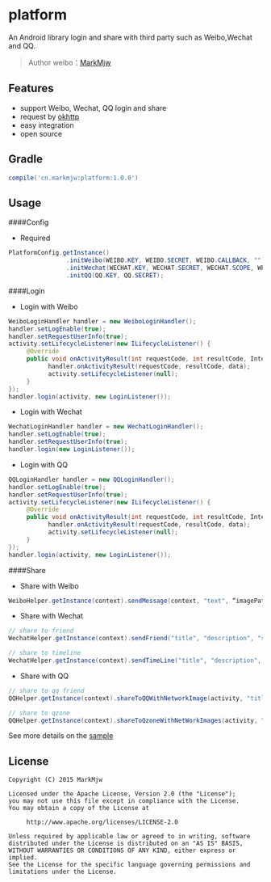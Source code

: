 platform
================================
An Android library login and share with third party such as Weibo,Wechat and QQ.

> Author weibo：<a href="http://weibo.com/markmjw" target="_blank">MarkMjw</a>

Features
------
* support Weibo, Wechat, QQ login and share
* request by [okhttp](https://github.com/square/okhttp)
* easy integration
* open source

Gradle
------
```groovy
compile('cn.markmjw:platform:1.0.0')
```

Usage
-------
####Config
* Required
```java
PlatformConfig.getInstance()
                .initWeibo(WEIBO.KEY, WEIBO.SECRET, WEIBO.CALLBACK, "")
                .initWechat(WECHAT.KEY, WECHAT.SECRET, WECHAT.SCOPE, WECHAT.CALLBACK)
                .initQQ(QQ.KEY, QQ.SECRET);
```

####Login

* Login with Weibo
```java
WeiboLoginHandler handler = new WeiboLoginHandler();
handler.setLogEnable(true);
handler.setRequestUserInfo(true);
activity.setLifecycleListener(new ILifecycleListener() {
     @Override
     public void onActivityResult(int requestCode, int resultCode, Intent data) {
           handler.onActivityResult(requestCode, resultCode, data);
           activity.setLifecycleListener(null);
     }
});
handler.login(activity, new LoginListener());
```

* Login with Wechat
```java
WechatLoginHandler handler = new WechatLoginHandler();
handler.setLogEnable(true);
handler.setRequestUserInfo(true);
handler.login(new LoginListener());
```

* Login with QQ
```java
QQLoginHandler handler = new QQLoginHandler();
handler.setLogEnable(true);
handler.setRequestUserInfo(true);
activity.setLifecycleListener(new ILifecycleListener() {
     @Override
     public void onActivityResult(int requestCode, int resultCode, Intent data) {
           handler.onActivityResult(requestCode, resultCode, data);
           activity.setLifecycleListener(null);
     }
});
handler.login(activity, new LoginListener());
```

####Share

* Share with Weibo
```java
WeiboHelper.getInstance(context).sendMessage(context, "text", “imagePath”);
```

* Share with Wechat
```java
// share to friend
WechatHelper.getInstance(context).sendFriend("title", "description", "shareUrl", thumbnail);

// share to timeline
WechatHelper.getInstance(context).sendTimeLine("title", "description", "shareUrl", thumbnail);
```
* Share with QQ
```java
// share to qq friend
QQHelper.getInstance(context).shareToQQWithNetworkImage(activity, "title", "description", "shareUrl", "imageUrl");

// share to qzone
QQHelper.getInstance(context).shareToQzoneWithNetWorkImages(activity, "title", “description()”, “shareUrl", images);
```


See more details on the [sample](https://github.com/MarkMjw/platform/blob/master/sample%2Fsrc%2Fmain%2Fjava%2Fcn%2Fmarkmjw%2Fplatform%2Fdemo%2FMainActivity.java)

License
-------
```
Copyright (C) 2015 MarkMjw

Licensed under the Apache License, Version 2.0 (the "License");
you may not use this file except in compliance with the License.
You may obtain a copy of the License at

     http://www.apache.org/licenses/LICENSE-2.0

Unless required by applicable law or agreed to in writing, software
distributed under the License is distributed on an "AS IS" BASIS,
WITHOUT WARRANTIES OR CONDITIONS OF ANY KIND, either express or implied.
See the License for the specific language governing permissions and
limitations under the License.
```